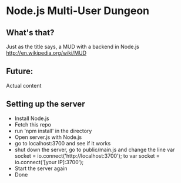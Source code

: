 Node.js Multi-User Dungeon
==================

What's that?
------------
Just as the title says, a MUD with a backend in Node.js
http://en.wikipedia.org/wiki/MUD


Future:
------
Actual content


Setting up the server
----------

* Install Node.js
* Fetch this repo
* run 'npm install' in the directory
* Open server.js with Node.js
* go to localhost:3700 and see if it works
* shut down the server, go to public/main.js and change the line var socket = io.connect('http://localhost:3700'); to var socket = io.connect('[your IP]:3700');
* Start the server again
* Done
